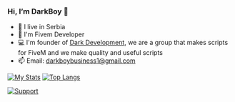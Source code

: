 ### Hi, I’m DarkBoy 👋
- 🌱 I live in Serbia
- 👀 I'm Fivem Developer
- 💻 I'm founder of <a href="https://store.darkdevelopment.net">Dark Development</a>, we are a group that makes scripts for FiveM and we make quality and useful scripts
- 📫 Email: darkboybusiness1@gmail.com

[![My Stats](https://github-readme-stats.vercel.app/api?username=DarkBoy621&theme=dark&show_icons=true)](https://github.com/anuraghazra/github-readme-stats)
[![Top Langs](https://github-readme-stats.vercel.app/api/top-langs/?username=DarkBoy621&theme=dark&layout=compact&show_icons=true)](https://github.com/anuraghazra/github-readme-stats)

<a href="https://discord.darkdevelopment.net">
    <img
      alt="Support"
      src="https://img.shields.io/badge/discord-5865F2?logo=discord&logoColor=white&style=for-the-badge"
    />
</a>
